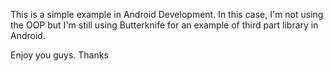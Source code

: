 This is a simple example in Android Development.
In this case, I'm not using the OOP but I'm still using Butterknife for an example of third part library in Android.

Enjoy you guys. Thanks